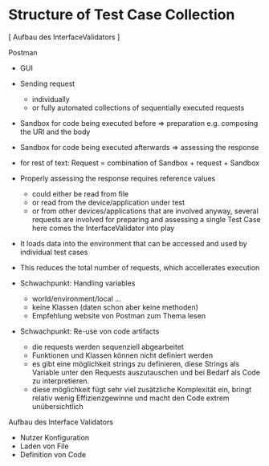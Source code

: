 # Structure of Test Case Collection

[ Aufbau des InterfaceValidators ]



Postman
- GUI
- Sending request
  - individually
  - or fully automated collections of sequentially executed requests
- Sandbox for code being executed before => preparation e.g. composing the URI and the body
- Sandbox for code being executed afterwards => assessing the response
- for rest of text: Request = combination of Sandbox + request + Sandbox

- Properly assessing the response requires reference values
  - could either be read from file
  - or read from the device/application under test
  - or from other devices/applications that are involved 
  anyway, several requests are involved for preparing and assessing a single Test Case
  here comes the InterfaceValidator into play
- It loads data into the environment that can be accessed and used by individual test cases 
- This reduces the total number of requests, which accellerates execution

- Schwachpunkt: Handling variables
  - world/environment/local ...
  - keine Klassen (daten schon aber keine methoden)
  - Empfehlung website von Postman zum Thema lesen

- Schwachpunkt: Re-use von code artifacts
  - die requests werden sequenziell abgearbeitet
  - Funktionen und Klassen können nicht definiert werden
  - es gibt eine möglichkeit strings zu definieren, diese Strings als Variable unter den Requests auszutauschen und bei Bedarf als Code zu interpretieren.
  - diese möglichkeit fügt sehr viel zusätzliche Komplexität ein, bringt relativ wenig Effizienzgewinne und macht den Code extrem unübersichtlich


Aufbau des Interface Validators
- Nutzer Konfiguration
- Laden von File
- Definition von Code